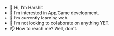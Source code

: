- 👋 Hi, I’m Harshit
- 👀 I’m interested in App/Game development.
- 🌱 I’m currently learning web.
- 💞️ I’m not looking to collaborate on anything YET. 
- 📫 How to reach me? Well, don't.

<!---
rrrautela/rrrautela is a ✨ special ✨ repository because its `README.md` (this file) appears on your GitHub profile.
You can click the Preview link to take a look at your changes.
--->
